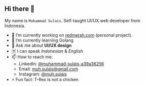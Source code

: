

## Hi there 👋

My name is `Muhammad Sulais`. Self-taught UI/UX web developer from Indonesia.

- 🔭 I’m currently working on [redmerah.com](https://redmerah.com) (personal project).
- 🌱 I’m currently learning Golang
- 💬 Ask me about **UI/UX design**
- 🈂️ I can speak _Indonesian_ & _English_
- 📫 How to reach me:
  - LinkedIn: [@muhammad-sulais-a39a36256](https://www.linkedin.com/in/muhammad-sulais-a39a36256)
  - Email: [muh.sulais@gmail.com](mailto:muh.sulais@gmail.com)
  - Instagram: [@muh.sulais](https://www.instagram.com/muh.sulais)
- ⚡ Fun fact: T-Rex is not a chicken

<!--
**msulais/msulais** is a ✨ _special_ ✨ repository because its `README.md` (this file) appears on your GitHub profile.

Here are some ideas to get you started:

- 🔭 I’m currently working on ...
- 🌱 I’m currently learning ...
- 👯 I’m looking to collaborate on ...
- 🤔 I’m looking for help with ...
- 💬 Ask me about ...
- 📫 How to reach me: ...
- 😄 Pronouns: ...
- ⚡ Fun fact: ...
-->
